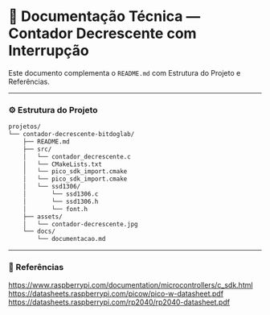 # 📄 Documentação Técnica — Contador Decrescente com Interrupção

Este documento complementa o `README.md` com Estrutura do Projeto e Referências.

---

### ⚙️ Estrutura do Projeto

```bash
projetos/
└── contador-decrescente-bitdoglab/
    ├── README.md
    ├── src/
    │   └── contador_decrescente.c
    │   └── CMakeLists.txt
    │   └── pico_sdk_import.cmake
    │   └── pico_sdk_import.cmake
    │   └── ssd1306/
    │       └── ssd1306.c
    │       └── ssd1306.h
    │       └── font.h
    ├── assets/
    │   └── contador-decrescente.jpg
    └── docs/
        └── documentacao.md
```

---

### 🧩 Referências

https://www.raspberrypi.com/documentation/microcontrollers/c_sdk.html
https://datasheets.raspberrypi.com/picow/pico-w-datasheet.pdf
https://datasheets.raspberrypi.com/rp2040/rp2040-datasheet.pdf

